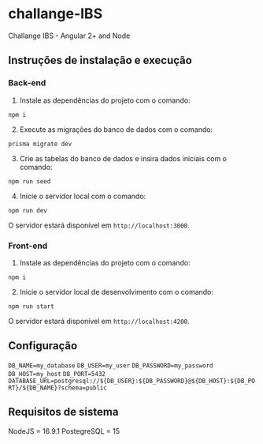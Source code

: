 # challange-IBS
Challange IBS -  Angular 2+ and Node


## Instruções de instalação e execução

### Back-end

1. Instale as dependências do projeto com o comando:

```npm i```

2. Execute as migrações do banco de dados com o comando:

```prisma migrate dev```

3. Crie as tabelas do banco de dados e insira dados iniciais com o comando:

```npm run seed```

4. Inicie o servidor local com o comando:

```npm run dev```

O servidor estará disponível em `http://localhost:3000`.


### Front-end

1. Instale as dependências do projeto com o comando:

```npm i```

2. Inicie o servidor local de desenvolvimento com o comando:

```npm run start```

O servidor estará disponível em `http://localhost:4200`.

## Configuração

```DB_NAME=my_database```
```DB_USER=my_user```
```DB_PASSWORD=my_password```
```DB_HOST=my_host```
```DB_PORT=5432```
```DATABASE_URL=postgresql://${DB_USER}:${DB_PASSWORD}@${DB_HOST}:${DB_PORT}/${DB_NAME}?schema=public```

## Requisitos de sistema

NodeJS = 16.9.1
PostegreSQL = 15
